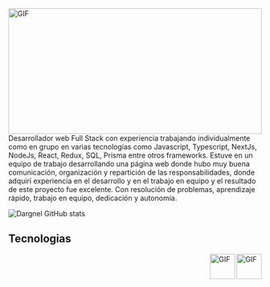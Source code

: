 


<div><img align="right" height=250px width=100% alt="GIF" src="https://images8.alphacoders.com/115/thumb-1920-1156488.png" /></div>

<p>Desarrollador web Full Stack con
experiencia trabajando
individualmente como en grupo en
varias tecnologías como Javascript,
Typescript, NextJs, NodeJs, React,
Redux, SQL, Prisma entre otros
frameworks.
Estuve en un equipo de trabajo
desarrollando una página web donde
hubo muy buena comunicación,
organización y repartición de las
responsabilidades, donde adquirí
experiencia en el desarrollo y en el
trabajo en equipo y el resultado de
este proyecto fue excelente.
Con resolución de problemas,
aprendizaje rápido, trabajo en
equipo, dedicación y autonomía.
</p>

![Dargnel GitHub stats](https://github-readme-stats.vercel.app/api?username=Dargnel&show_icons=true&theme=radical)


<h2>Tecnologias</h2>
<div><img align="right" height=50px width=50px alt="GIF" src="https://ayudawp.com/wp-content/uploads/2017/01/javascript-logo-escudo.png" /></div>
<div><img align="right" height=50px width=50px alt="GIF" src="https://miro.medium.com/max/1400/0*RKICUYO863Mu_2mX.png" /></div>

